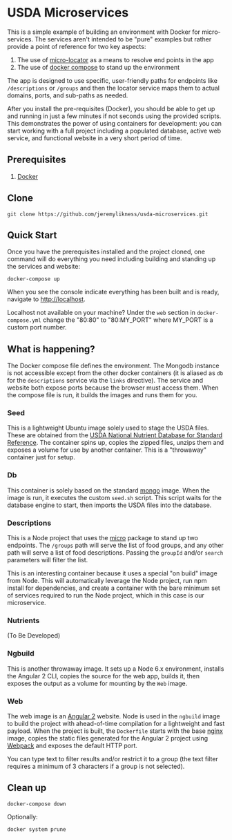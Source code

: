 # USDA Microservices

This is a simple example of building an environment with Docker for micro-services. The services aren't intended to be "pure" examples but rather provide a point of reference for two key aspects: 

1. The use of [micro-locator](https://github.com/jeremylikness/micro-locator) as a means to resolve end points in the app
2. The use of [docker compose](https://docs.docker.com/compose/) to stand up the environment 

The app is designed to use specific, user-friendly paths for endpoints like `/descriptions` or `/groups` and then the locator service maps them to actual domains, ports, and sub-paths as needed. 

After you install the pre-requisites (Docker), you should be able to get up and running in just a few minutes if not seconds using the provided scripts. This demonstrates the power of using containers for development: you can start working with a full project including a populated database, active web service, and functional website in a very short period of time.

## Prerequisites

1. [Docker](https://www.docker.com/)

## Clone 

`git clone https://github.com/jeremylikness/usda-microservices.git `

## Quick Start 

Once you have the prerequisites installed and the project cloned, one command will do everything you need including building and standing up the services and website: 

`docker-compose up`

When you see the console indicate everything has been built and is ready, navigate to [http://localhost](http://localhost). 

Localhost not available on your machine? Under the `web` section in `docker-compose.yml` change the "80:80" to "80:MY_PORT" where MY_PORT is a custom port number. 

## What is happening? 

The Docker compose file defines the environment. The Mongodb instance is not accessible except from the other docker containers (it is aliased as `db` for the `descriptions` service via the `links` directive). The service and website both expose ports because the browser must access them. When the compose file is run, it builds the images and runs them for you. 

### Seed 

This is a lightweight Ubuntu image solely used to stage the USDA files. These are obtained from the [USDA National Nutrient Database for Standard Reference](https://www.ars.usda.gov/northeast-area/beltsville-md/beltsville-human-nutrition-research-center/nutrient-data-laboratory/docs/usda-national-nutrient-database-for-standard-reference/). The container spins up, copies the zipped files, unzips them and exposes a volume for use by another container. This is a "throwaway" container just for setup.

### Db 

This container is solely based on the standard [mongo](https://hub.docker.com/_/mongo/) image. When the image is run, it executes the custom `seed.sh` script. This script waits for the database engine to start, then imports the USDA files into the database. 

### Descriptions 

This is a Node project that uses the [micro](https://github.com/zeit/micro) package to stand up two endpoints. The `/groups` path will serve the list of food groups, and any other path will serve a list of food descriptions. Passing the `groupId` and/or `search` parameters will filter the list. 

This is an interesting container because it uses a special "on build" image from Node. This will automatically leverage the Node project, run npm install for dependencies, and create a container with the bare minimum set of services required to run the Node project, which in this case is our microservice. 

### Nutrients 

(To Be Developed) 

### Ngbuild 

This is another throwaway image. It sets up a Node 6.x environment, installs the Angular 2 CLI, copies the source for the web app, builds it, then exposes the output as a volume for mounting by the `Web` image.

### Web 

The web image is an [Angular 2](https://angular.io) website. Node is used in the `ngbuild` image to build the project with ahead-of-time compilation for a lightweight and fast payload. When the project is built, the `Dockerfile` starts with the base [nginx](https://hub.docker.com/_/nginx/) image, copies the static files generated for the Angular 2 project using [Webpack](https://github.com/webpack/webpack) and exposes the default HTTP port. 

You can type text to filter results and/or restrict it to a group (the text filter requires a minimum of 3 characters if a group is not selected).

## Clean up 

`docker-compose down` 

Optionally: 

`docker system prune` 